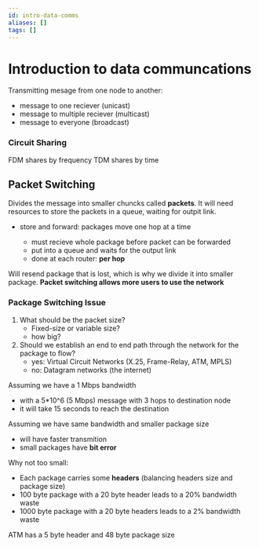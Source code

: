 ```yaml
---
id: intro-data-comms
aliases: []
tags: []
---
```


# Introduction to data communcations

Transmitting mesage from one node to another:

- message to one reciever (unicast)
- message to multiple reciever (multicast)
- message to everyone (broadcast)

### Circuit Sharing

FDM shares by frequency
TDM shares by time

## Packet Switching

Divides the message into smaller chuncks called **packets**.
It will need resources to store the packets in a queue, waiting for outpit link.

- store and forward: packages move one hop at a time

  - must recieve whole package before packet can be forwarded
  - put into a queue and waits for the output link
  - done at each router: **per hop**

Will resend package that is lost, which is why we divide it into smaller package.
**Packet switching allows more users to use the network**

### Package Switching Issue

1. What should be the packet size?
   - Fixed-size or variable size?
   - how big?
2. Should we establish an end to end path through the network for the package to flow?
   - yes: Virtual Circuit Networks (X.25, Frame-Relay, ATM, MPLS)
   - no: Datagram networks (the internet)

Assuming we have a 1 Mbps bandwidth

- with a 5\*10^6 (5 Mbps) message with 3 hops to destination node
- it will take 15 seconds to reach the destination

Assuming we have same bandwidth and smaller package size

- will have faster transmition
- small packages have **bit error**

Why not too small:

- Each package carries some **headers** (balancing headers size and package size)
- 100 byte package with a 20 byte header leads to a 20% bandwidth waste
- 1000 byte package with a 20 byte headers leads to a 2% bandwidth waste

ATM has a 5 byte header and 48 byte package size
